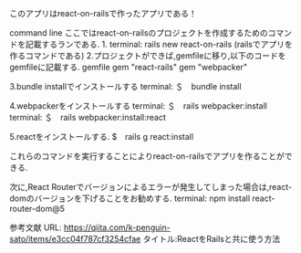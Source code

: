 このアプリはreact-on-railsで作ったアプリである！


command line
ここではreact-on-railsのプロジェクトを作成するためのコマンドを記載するランである.
1.
terminal: rails new react-on-rails
(railsでアプリを作るコマンドである)
2.プロジェクトができば,gemfileに移り,以下のコードをgemfileに記載する.
gemfile
gem "react-rails"
gem "webpacker"

3.bundle installでインストールする
terminal:
＄　bundle install

4.webpackerをインストールする 
terminal: 
＄　rails webpacker:install
terminal: 
＄　rails webpacker:install:react

5.reactをインストールする.
$　rails g react:install

これらのコマンドを実行することによりreact-on-railsでアプリを作ることができる.

次に,React Routerでバージョンによるエラーが発生してしまった場合は,react-domのバージョンを下げることをお勧めする.
terminal: npm install react-router-dom@5


参考文献
URL:
https://qiita.com/k-penguin-sato/items/e3cc04f787cf3254cfae
タイトル:ReactをRailsと共に使う方法

